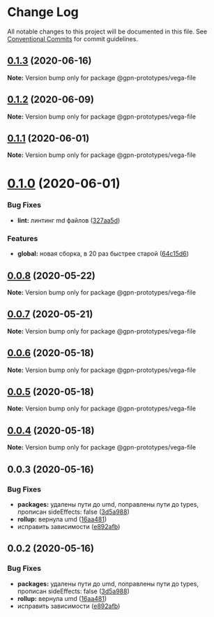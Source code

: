 # Change Log

All notable changes to this project will be documented in this file.
See [Conventional Commits](https://conventionalcommits.org) for commit guidelines.

## [0.1.3](https://github.com/gpn-prototypes/vega-ui/compare/@gpn-prototypes/vega-file@0.1.2...@gpn-prototypes/vega-file@0.1.3) (2020-06-16)

**Note:** Version bump only for package @gpn-prototypes/vega-file





## [0.1.2](https://github.com/gpn-prototypes/vega-ui/compare/@gpn-prototypes/vega-file@0.1.1...@gpn-prototypes/vega-file@0.1.2) (2020-06-09)

**Note:** Version bump only for package @gpn-prototypes/vega-file





## [0.1.1](https://github.com/gpn-prototypes/vega-ui/compare/@gpn-prototypes/vega-file@0.1.0...@gpn-prototypes/vega-file@0.1.1) (2020-06-01)

**Note:** Version bump only for package @gpn-prototypes/vega-file

# [0.1.0](https://github.com/gpn-prototypes/vega-ui/compare/@gpn-prototypes/vega-file@0.0.8...@gpn-prototypes/vega-file@0.1.0) (2020-06-01)

### Bug Fixes

- **lint:** линтинг md файлов ([327aa5d](https://github.com/gpn-prototypes/vega-ui/commit/327aa5d3aa706f0e164a572ae1360d504e89979d))

### Features

- **global:** новая сборка, в 20 раз быстрее старой ([64c15d6](https://github.com/gpn-prototypes/vega-ui/commit/64c15d6c8e5934386d2820e120b64bb7ed2391f3))

## [0.0.8](https://github.com/gpn-prototypes/vega-ui/compare/@gpn-prototypes/vega-file@0.0.7...@gpn-prototypes/vega-file@0.0.8) (2020-05-22)

**Note:** Version bump only for package @gpn-prototypes/vega-file

## [0.0.7](https://github.com/gpn-prototypes/vega-ui/compare/@gpn-prototypes/vega-file@0.0.6...@gpn-prototypes/vega-file@0.0.7) (2020-05-21)

**Note:** Version bump only for package @gpn-prototypes/vega-file

## [0.0.6](https://github.com/gpn-prototypes/vega-ui/compare/@gpn-prototypes/vega-file@0.0.5...@gpn-prototypes/vega-file@0.0.6) (2020-05-18)

**Note:** Version bump only for package @gpn-prototypes/vega-file

## [0.0.5](https://github.com/gpn-prototypes/vega-ui/compare/@gpn-prototypes/vega-file@0.0.4...@gpn-prototypes/vega-file@0.0.5) (2020-05-18)

**Note:** Version bump only for package @gpn-prototypes/vega-file

## [0.0.4](https://github.com/gpn-prototypes/vega-ui/compare/@gpn-prototypes/vega-file@0.0.3...@gpn-prototypes/vega-file@0.0.4) (2020-05-18)

**Note:** Version bump only for package @gpn-prototypes/vega-file

## 0.0.3 (2020-05-16)

### Bug Fixes

- **packages:** удалены пути до umd, поправлены пути до types, прописан sideEffects: false ([3d5a988](https://github.com/gpn-prototypes/vega-ui/commit/3d5a98871aece5d6c79be112e2e60ecd0529694e))
- **rollup:** вернула umd ([16aa481](https://github.com/gpn-prototypes/vega-ui/commit/16aa48132ca6c3934b3b12aa079f8645a0efc89b))
- исправить зависимости ([e892afb](https://github.com/gpn-prototypes/vega-ui/commit/e892afb5368b7ed2c6bdd4c77e08917e033f75ed))

## 0.0.2 (2020-05-16)

### Bug Fixes

- **packages:** удалены пути до umd, поправлены пути до types, прописан sideEffects: false ([3d5a988](https://github.com/gpn-prototypes/vega-ui/commit/3d5a98871aece5d6c79be112e2e60ecd0529694e))
- **rollup:** вернула umd ([16aa481](https://github.com/gpn-prototypes/vega-ui/commit/16aa48132ca6c3934b3b12aa079f8645a0efc89b))
- исправить зависимости ([e892afb](https://github.com/gpn-prototypes/vega-ui/commit/e892afb5368b7ed2c6bdd4c77e08917e033f75ed))
